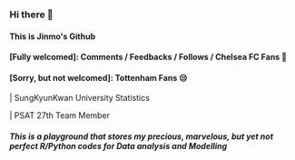 ### Hi there 👋

#### This is Jinmo's Github

#### [Fully welcomed]: Comments / Feedbacks / Follows / Chelsea FC Fans 💙

#### [Sorry, but not welcomed]: Tottenham Fans 😒


| SungKyunKwan University Statistics

| PSAT 27th Team Member

##### This is a playground that stores my precious, marvelous, but yet not perfect R/Python codes for Data analysis and Modelling





<!--
**morcellinus/Morcellinus** is a ✨ _special_ ✨ repository because its `README.md` (this file) appears on your GitHub profile.

Here are some ideas to get you started:

- 🔭 I’m currently working on ...
- 🌱 I’m currently learning ...
- 👯 I’m looking to collaborate on ...
- 🤔 I’m looking for help with ...
- 💬 Ask me about ...
- 📫 How to reach me: ...
- 😄 Pronouns: ...
- ⚡ Fun fact: ...'
- 
I'm currently working on
